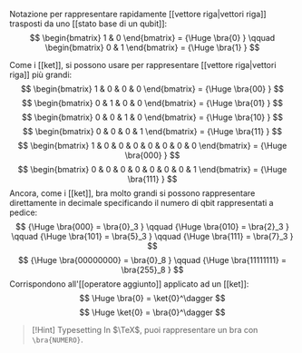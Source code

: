 Notazione per rappresentare rapidamente [[vettore riga|vettori riga]] trasposti da uno [[stato base di un qubit]]:
$$
\begin{bmatrix}
	1 & 0
\end{bmatrix} =
{\Huge
	\bra{0}
}
\qquad
\begin{bmatrix}
	0 & 1
\end{bmatrix} =
{\Huge
	\bra{1}
}
$$

Come i [[ket]], si possono usare per rappresentare [[vettore riga|vettori riga]] più grandi:
$$
\begin{bmatrix}
	1 & 0 & 0 & 0
\end{bmatrix} =
{\Huge
	\bra{00}
}
$$
$$
\begin{bmatrix}
	0 & 1 & 0 & 0
\end{bmatrix} =
{\Huge
	\bra{01}
}
$$
$$
\begin{bmatrix}
	0 & 0 & 1 & 0
\end{bmatrix} =
{\Huge
	\bra{10}
}
$$
$$
\begin{bmatrix}
	0 & 0 & 0 & 1
\end{bmatrix} =
{\Huge
	\bra{11}
}
$$
$$
\begin{bmatrix}
	1 & 0 & 0 & 0 & 0 & 0 & 0 & 0
\end{bmatrix} =
{\Huge
	\bra{000}
}
$$
$$
\begin{bmatrix}
	0 & 0 & 0 & 0 & 0 & 0 & 0 & 1
\end{bmatrix} =
{\Huge
	\bra{111}
}
$$
Ancora, come i [[ket]], bra molto grandi si possono rappresentare direttamente in decimale specificando il numero di qbit rappresentati a pedice:
$$
{\Huge
	\bra{000} = \bra{0}_3
}
\qquad
{\Huge
	\bra{010} = \bra{2}_3
}
\qquad
{\Huge
	\bra{101} = \bra{5}_3
}
\qquad
{\Huge
	\bra{111} = \bra{7}_3
}
$$
$$
{\Huge
	\bra{00000000} = \bra{0}_8
}
\qquad
{\Huge
	\bra{11111111} = \bra{255}_8
}
$$
Corrispondono all'[[operatore aggiunto]] applicato ad un [[ket]]:
$$
\Huge
\bra{0} = \ket{0}^\dagger
$$
$$
\Huge
\ket{0} = \bra{0}^\dagger
$$

> [!Hint] Typesetting
> In $\TeX$, puoi rappresentare un bra con `\bra{NUMERO}`.
